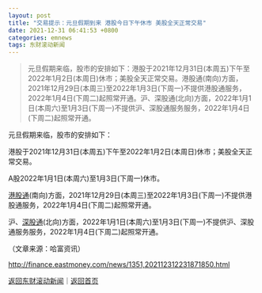```yaml
---
layout: post
title: "交易提示：元旦假期到来 港股今日下午休市 美股全天正常交易"
date: 2021-12-31 06:41:53 +0800
categories: emnews
tags: 东财滚动新闻
---
```

> 元旦假期来临，股市的安排如下：港股于2021年12月31日(本周五)下午至2022年1月2日(本周日)休市；美股全天正常交易。港股通(南向)方面，2021年12月29日(本周三)至2022年1月3日(下周一)不提供港股通服务，2022年1月4日(下周二)起照常开通。沪、深股通(北向)方面，2022年1月1日(本周六)至1月3日(下周一)不提供沪、深股通服务服务，2022年1月4日(下周二)起照常开通。

<p>元旦假期来临，股市的安排如下：</p><p>港股于2021年12月31日(本周五)下午至2022年1月2日(本周日)休市；美股全天正常交易。</p><p>A股2022年1月1日(本周六)至1月3日(下周一)休市。</p><p><span id="Info.3317"><a href="http://data.eastmoney.com/hsgt/index.html" class="infokey">港股通</a></span>(南向)方面，2021年12月29日(本周三)至2022年1月3日(下周一)不提供港股通服务，2022年1月4日(下周二)起照常开通。</p><p>沪、<span id="Info.3316"><a href="http://data.eastmoney.com/hsgt/index.html" class="infokey">深股通</a></span>(北向)方面，2022年1月1日(本周六)至1月3日(下周一)不提供沪、深股通服务服务，2022年1月4日(下周二)起照常开通。</p><p class="em_media">（文章来源：哈富资讯）</p>

<http://finance.eastmoney.com/news/1351,202112312231871850.html>

[返回东财滚动新闻](//finews.withounder.com/emnews/)｜[返回首页](//finews.withounder.com/)
